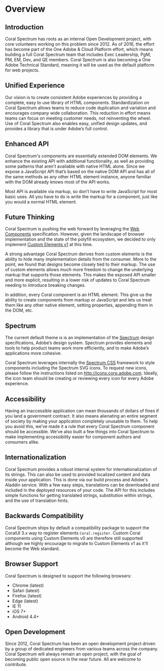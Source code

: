 # Overview

## Introduction

Coral Spectrum has roots as an internal Open Development project, with core volunteers working on this problem since 2012. 
As of 2016, the effort has become part of the One Adobe & Cloud Platform effort, which means building a full Coral Spectrum 
team that includes Exec Leadership, PgM, PM, EM, Dev, and QE members. Coral Spectrum is also becoming a One Adobe Technical 
Standard, meaning it will be used as the default platform for web projects.

## Unified Experience

Our vision is to create consistent Adobe experiences by providing a complete, easy to use library of HTML components. 
Standardization on Coral Spectrum allows teams to reduce code duplication and variation and encourages company wide collaboration. 
This reduction in effort means teams can focus on meeting customer needs, not reinventing the wheel. Use of Coral Spectrum also 
enables easy, unified design updates, and provides a library that is under Adobe’s full control.

## Enhanced API

Coral Spectrum's components are essentially extended DOM elements. We enhance the existing API with additional functionality, 
as well as providing some patterns that aren't available with native HTML alone. Since we expose a JavaScript API that’s 
based on the native DOM API and has all of the same methods as any other HTML element instance, anyone familiar with the 
DOM already knows most of the API works. 

Most API is available via markup, so don’t have to write JavaScript for most basic uses. All you have to do is write 
the markup for a component, just like you would a normal HTML element.

## Future Thinking

Coral Spectrum is pushing the web forward by leveraging the [Web Components](https://www.webcomponents.org/introduction) specification. 
However, given the landscape of browser implementation and the state of the polyfill ecosystem, we decided to only implement 
[Custom Elements v1](https://w3c.github.io/webcomponents/spec/custom/) at this time.

A strong advantage Coral Spectrum derives from custom elements is the ability to hide many implementation details from the consumer. 
More to the point, we found that designs become closely tied to their markup. The use of custom elements allows much more 
freedom to change the underlying markup that supports those elements. This makes the exposed API smaller and more explicit, 
resulting in a lower risk of updates to Coral Spectrum needing to introduce breaking changes.

In addition, every Coral component is an HTML element. This give us the ability to create components from markup or JavaScript 
and lets us treat them like any other native element, setting properties, appending them in the DOM, etc. 

## Spectrum

The current default theme is is an implementation of the [Spectrum](http://spectrum.corp.adobe.com/) design specifications, Adobe’s design system.
Spectrum provides elements and tools to help product teams work more efficiently, and to make Adobe’s applications more cohesive.

Coral Spectrum leverages internally the [Spectrum CSS](http://spectrum-css.corp.adobe.com/) framework to style components including the Spectrum SVG icons. 
To request new icons, please follow the instructions listed on http://icons.corp.adobe.com. Ideally, the icon team should be creating or reviewing every icon for every Adobe experience.  

## Accessibility

Having an inaccessible application can mean thousands of dollars of fines if you land a government contract. 
It also means alienating an entire segment of society by making your application completely unusable to them. 
To help you avoid this, we’ve made it a rule that every Coral Spectrum component should be accessible. We’ve also built a few 
things into Coral Spectrum to make implementing accessibility easier for component authors and consumers alike.
 
## Internationalization
 
Coral Spectrum provides a robust internal system for internationalization of its strings. This can also be used to provided 
localized content and data inside your application. This is done via our build process and Adobe's Aladdin service. 
With a few easy steps, translations can be downloaded and included in the deployed resources of your code. The API for 
this includes simple functions for getting translated strings, substitution within strings, and the use of translation hints.

## Backwards Compatibility

Coral Spectrum ships by default a compatibility package to support the CoralUI 3.x way to register elements `Coral.register`. 
Custom Coral components using Custom Elements v0 are therefore still supported although we highly encourage to migrate 
to Custom Elements v1 as it'll become the Web standard. 

## Browser Support

Coral Spectrum is designed to support the following browsers:
* Chrome (latest)
* Safari (latest)
* Firefox (latest)
* Edge (latest)
* IE 11
* iOS 7+
* Android 4.4+

## Open Development

Since 2012, Coral Spectrum has been an open development project driven by a group of dedicated engineers from various teams 
across the company.
Coral Spectrum will always remain an open project, with the goal of becoming public open source in the near future. 
All are welcome to contribute. 



